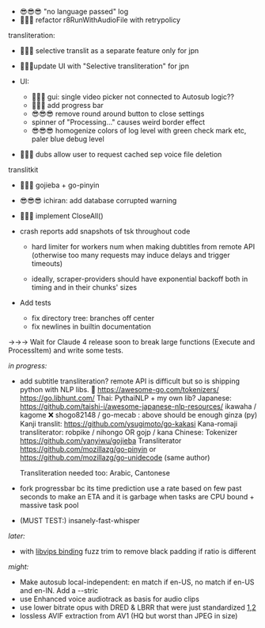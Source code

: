 - 😎😎😎 "no language passed" log 
- 🤯😎😎 refactor r8RunWithAudioFile with retrypolicy

transliteration:
   - 🤯😎😎 selective translit as a separate feature only for jpn
   - 🤯😎😎update UI with "Selective transliteration" for jpn


- UI: 
  - 🤯😎😎 gui: single video picker not connected to Autosub logic??
  - 🤯🤯😎 add progress bar
  - 😎😎😎 remove round around button to close settings
  - spinner of "Processing..." causes weird border effect
  - 😎😎😎 homogenize colors of log level with green check mark etc, paler blue debug level

- 🤯😎😎 dubs allow user to request cached sep voice file deletion

translitkit
   - 🤯🤯😎 gojieba + go-pinyin
   - 😎😎😎 ichiran: add database corrupted warning




- 🤯🤯😎 implement CloseAll()
- crash reports add snapshots of tsk throughout code
  - hard limiter for workers num when making dubtitles from remote API (otherwise too many requests may induce delays and trigger timeouts)

   - ideally, scraper-providers should have exponential backoff both in timing and in their chunks' sizes
- Add tests
   
   - fix directory tree: branches off center
   - fix newlines in builtin documentation
   

→→→ Wait for Claude 4 release soon to break large functions (Execute and ProcessItem) and write some tests.

*in progress:*
- add subtitle transliteration? remote API is difficult but so is shipping python with NLP libs. 🤔
https://awesome-go.com/tokenizers/
https://go.libhunt.com/
	Thai:
		PythaiNLP + my own lib?
	Japanese:	https://github.com/taishi-i/awesome-japanese-nlp-resources/
		ikawaha / kagome
		❌ shogo82148 / go-mecab : above should be enough
		ginza (py)
		Kanji translit: https://github.com/ysugimoto/go-kakasi
		Kana-romaji transliterator: robpike / nihongo  OR  gojp / kana 
	Chinese: 
		Tokenizer https://github.com/yanyiwu/gojieba
		Transliterator https://github.com/mozillazg/go-pinyin or https://github.com/mozillazg/go-unidecode (same author)
	
	Transliteration needed too: Arabic, Cantonese
- fork progressbar bc its time prediction use a rate based on few past seconds to make an ETA and it is garbage when tasks are CPU bound + massive task pool
- (MUST TEST:) insanely-fast-whisper

*later:*


- with [libvips binding](https://github.com/h2non/bimg) fuzz trim to remove black padding if ratio is different

*might:*

- Make autosub local-independent: en match if en-US, no match if en-US and en-IN. Add a --stric
- use Enhanced voice audiotrack as basis for audio clips
- use lower bitrate opus with DRED & LBRR that were just standardized [1](https://opus-codec.org/),[2](https://datatracker.ietf.org/doc/draft-ietf-mlcodec-opus-extension/)
- lossless AVIF extraction from AV1 (HQ but worst than JPEG in size)

